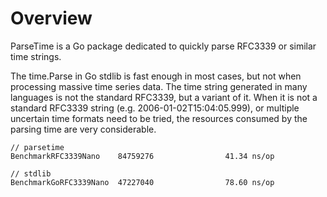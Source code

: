 # Overview

ParseTime is a Go package dedicated to quickly parse RFC3339 or similar time strings.

The time.Parse in Go stdlib is fast enough in most cases, but not when processing massive time series data.
The time string generated in many languages is not the standard RFC3339, but a variant of it.
When it is not a standard RFC3339 string (e.g. 2006-01-02T15:04:05.999), 
or multiple uncertain time formats need to be tried, 
the resources consumed by the parsing time are very considerable.


```
// parsetime
BenchmarkRFC3339Nano    84759276                41.34 ns/op

// stdlib
BenchmarkGoRFC3339Nano  47227040                78.60 ns/op
```
